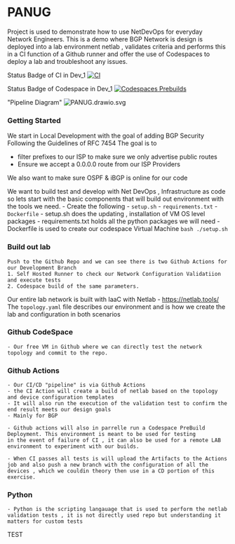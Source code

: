 # PANUG 
Project is used to demonstrate how to use NetDevOps for everyday Network Engineers. 
This is a demo where BGP Network is design is deployed into a lab environment netlab , validates criteria and performs this 
in a CI function of a Github runner and offer the use of Codespaces to deploy a lab and troubleshoot any issues. 

Status Badge of CI in Dev_1
[![CI](https://github.com/telescope40/panug2024/actions/workflows/ci.yml/badge.svg)](https://github.com/telescope40/panug2024/actions/workflows/ci.yml)

Status Badge of Codespace in Dev_1
[![Codespaces Prebuilds](https://github.com/telescope40/panug2024/actions/workflows/codespaces/create_codespaces_prebuilds/badge.svg)](https://github.com/telescope40/panug2024/actions/workflows/codespaces/create_codespaces_prebuilds)

"Pipeline Diagram"
![PANUG.drawio.svg](..%2F..%2FDesktop%2FPANUG.drawio.svg)


### Getting Started 
We start in Local Development with the goal of adding BGP Security Following the Guidelines of RFC 7454
The goal is to 
- filter prefixes to our ISP to make sure we only advertise public routes 
- Ensure we accept a 0.0.0.0 route from our ISP Providers 

We also want to make sure OSPF & iBGP is online for our code

We want to build test and develop with Net DevOps , Infrastructure as code so lets start with the basic components 
that will build out environment with the tools we need. 
    - Create the following 
        - `setup.sh`
        - `requirements.txt`
        - `Dockerfile`
    - setup.sh does the updating , installation of VM OS level packages 
    - requirements.txt holds all the python packages we will need 
    - Dockerfile is used to create our codespace Virtual Machine
    ```bash ./setup.sh```

### Build out lab
    Push to the Github Repo and we can see there is two Github Actions for our Development Branch
    1. Self Hosted Runner to check our Network Configuration Validatiion and execute tests 
    2. Codespace build of the same parameters. 

Our entire lab network is built with IaaC with Netlab - https://netlab.tools/
The `topology.yaml` file describes our environment and is how we create the lab and configuration in both scenarios 

### Github CodeSpace
    - Our free VM in Github where we can directly test the network topology and commit to the repo. 
    

### Github Actions 
    - Our CI/CD "pipeline" is via Github Actions 
    - the CI Action will create a build of netlab based on the topology and device configuration templates 
    - It will also run the execution of the validation test to confirm the end result meets our design goals 
    - Mainly for BGP 

    - Github actions will also in parrelle run a Codespace PreBuild Deployment. This environment is meant to be used for testing 
    in the event of failure of CI , it can also be used for a remote LAB environment to experiment with our builds. 

    - When CI passes all tests is will upload the Artifacts to the Actions job and also push a new branch with the configuration of all the devices , which we couldin theory then use in a CD portion of this exercise. 

### Python 
    - Python is the scripting langauage that is used to perform the netlab validation tests , it is not directly used repo but understanding it matters for custom tests 


TEST
